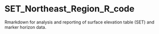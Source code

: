 # SET_Northeast_Region_R_code
Rmarkdown for analysis and reporting of surface elevation table (SET) and marker horizon data.
